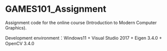# GAMES101_Assignment

Assignment code for the online course (Introduction to Modern Computer Graphics).

Development environment：Windows11 + Visual Studio 2017 + Eigen 3.4.0 + OpenCV 3.4.0
